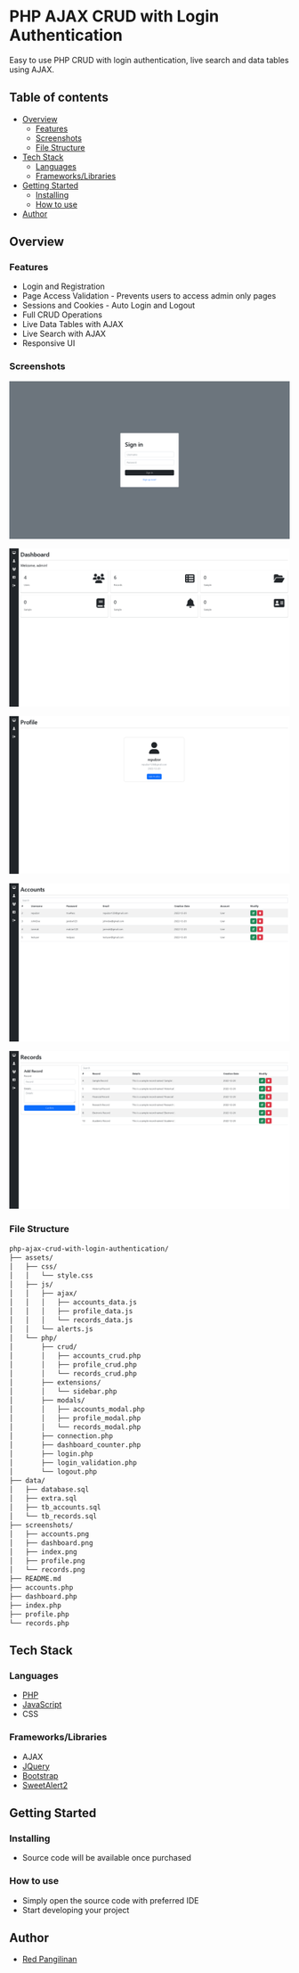 # PHP AJAX CRUD with Login Authentication

Easy to use PHP CRUD with login authentication, live search and data tables using AJAX.

## Table of contents

- [Overview](#overview)
  - [Features](#features)
  - [Screenshots](#screenshots)
  - [File Structure](#file-structure)
- [Tech Stack](#tech-stack)
  - [Languages](#built-with)
  - [Frameworks/Libraries](#frameworks/libraries)
- [Getting Started](#getting-started)
  - [Installing](#installing)
  - [How to use](#how-to-use)
- [Author](#author)

## Overview

### Features
- Login and Registration
- Page Access Validation - Prevents users to access admin only pages
- Sessions and Cookies - Auto Login and Logout
- Full CRUD Operations
- Live Data Tables with AJAX
- Live Search with AJAX
- Responsive UI

### Screenshots

![](./screenshots/index.png)

![](./screenshots/dashboard.png)

![](./screenshots/profile.png)

![](./screenshots/accounts.png)

![](./screenshots/records.png)

### File Structure

```
php-ajax-crud-with-login-authentication/
├── assets/
│   ├── css/
│   │   └── style.css
│   ├── js/
│   │   ├── ajax/
│   │   │   ├── accounts_data.js
│   │   │   ├── profile_data.js
│   │   │   └── records_data.js
│   │   └── alerts.js
│   └── php/
│       ├── crud/
│       │   ├── accounts_crud.php
│       │   ├── profile_crud.php
│       │   └── records_crud.php
│       ├── extensions/
│       │   └── sidebar.php
│       ├── modals/
│       │   ├── accounts_modal.php
│       │   ├── profile_modal.php
│       │   └── records_modal.php
│       ├── connection.php
│       ├── dashboard_counter.php
│       ├── login.php
│       ├── login_validation.php
│       └── logout.php
├── data/
│   ├── database.sql
│   ├── extra.sql
│   ├── tb_accounts.sql
│   └── tb_records.sql
├── screenshots/
│   ├── accounts.png
│   ├── dashboard.png
│   ├── index.png
│   ├── profile.png
│   └── records.png
├── README.md
├── accounts.php
├── dashboard.php
├── index.php
├── profile.php
└── records.php
```

## Tech Stack

### Languages
- [PHP](https://www.php.net/)
- [JavaScript](https://www.javascript.com/)
- CSS

### Frameworks/Libraries
- AJAX
- [JQuery](https://jquery.com/)
- [Bootstrap](https://getbootstrap.com/)
- [SweetAlert2](https://sweetalert2.github.io/)

## Getting Started

### Installing

* Source code will be available once purchased

### How to use

* Simply open the source code with preferred IDE
* Start developing your project

## Author

- [Red Pangilinan](https://redpangilinan.github.io/portfolio/)

